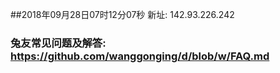 ##2018年09月28日07时12分07秒 新址: 142.93.226.242
### 兔友常见问题及解答: https://github.com/wanggonging/d/blob/w/FAQ.md
